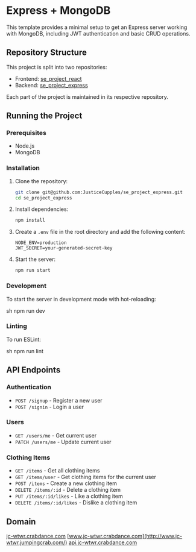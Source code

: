 # Express + MongoDB

This template provides a minimal setup to get an Express server working with MongoDB, including JWT authentication and basic CRUD operations.

## Repository Structure

This project is split into two repositories:

- Frontend: [se_project_react](https://github.com/JusticeCupples/se_project_react)
- Backend: [se_project_express](https://github.com/JusticeCupples/se_project_express)

Each part of the project is maintained in its respective repository.

## Running the Project

### Prerequisites

- Node.js
- MongoDB

### Installation

1. Clone the repository:
   ```sh
   git clone git@github.com:JusticeCupples/se_project_express.git
   cd se_project_express
   ```

2. Install dependencies:
   ```sh
   npm install
   ```

3. Create a `.env` file in the root directory and add the following content:
   ```plaintext
   NODE_ENV=production
   JWT_SECRET=your-generated-secret-key
   ```

4. Start the server:
   ```sh
   npm run start
   ```

### Development

To start the server in development mode with hot-reloading:

sh
npm run dev

### Linting

To run ESLint:

sh
npm run lint


## API Endpoints

### Authentication

- `POST /signup` - Register a new user
- `POST /signin` - Login a user

### Users

- `GET /users/me` - Get current user
- `PATCH /users/me` - Update current user

### Clothing Items

- `GET /items` - Get all clothing items
- `GET /items/user` - Get clothing items for the current user
- `POST /items` - Create a new clothing item
- `DELETE /items/:id` - Delete a clothing item
- `PUT /items/:id/likes` - Like a clothing item
- `DELETE /items/:id/likes` - Dislike a clothing item

## Domain

[jc-wtwr.crabdance.com](http://jc-wtwr.jumpingcrab.com/)
[www.jc-wtwr.crabdance.com](http://www.jc-wtwr.jumpingcrab.com/)
[api.jc-wtwr.crabdance.com](http://api.jc-wtwr.jumpingcrab.com/)
